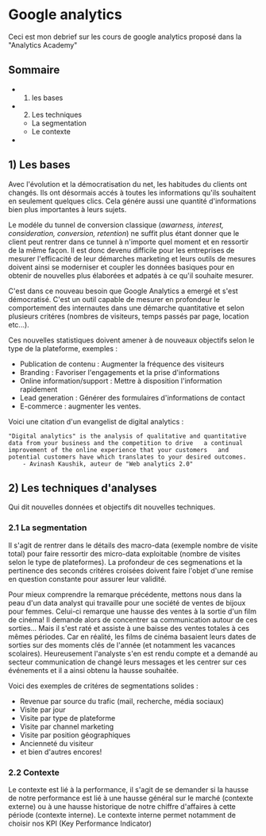 # Google analytics

Ceci est mon debrief sur les cours de google analytics proposé dans la "Analytics Academy"

## Sommaire 

* 1) les bases 
* 2) Les techniques
    - La segmentation
    - Le contexte
* 

## 1) Les bases

Avec l'évolution et la démocratisation du net, les habitudes du clients ont changés. Ils ont désormais accés à toutes les informations qu'ils souhaitent en seulement quelques clics. Cela génére aussi une quantité d'informations bien plus importantes à leurs sujets. 

Le modéle du tunnel de conversion classique (_awarness, interest, consideration, conversion, retention_) ne suffit plus étant donner que le client peut rentrer dans ce tunnel à n'importe quel moment et en ressortir de la même façon. Il est donc devenu difficile pour les entreprises de mesurer l'efficacité de leur démarches marketing et leurs outils de mesures doivent ainsi se moderniser et coupler les données basiques pour en obtenir de nouvelles plus élaborées et adpatés à ce qu'il souhaite mesurer.

C'est dans ce nouveau besoin que Google Analytics a emergé et s'est démocratisé. C'est un outil capable de mesurer en profondeur le comportement des internautes dans une démarche quantitative et selon plusieurs critéres (nombres de visiteurs, temps passés par page, location etc...).

Ces nouvelles statistiques doivent amener à de nouveaux objectifs selon le type de la plateforme, exemples : 

* Publication de contenu : Augmenter la fréquence des visiteurs
* Branding : Favoriser l'engagements et la prise d'informations
* Online information/support : Mettre à disposition l'information rapidement
* Lead generation : Générer des formulaires d'informations de contact
* E-commerce : augmenter les ventes.

Voici une citation d'un evangelist de digital analytics : 

    "Digital analytics" is the analysis of qualitative and quantitative data from your business and the competition to drive   a continual improvement of the online experience that your customers   and potential customers have which translates to your desired outcomes.
        - Avinash Kaushik, auteur de "Web analytics 2.0"

## 2) Les techniques d'analyses

Qui dit nouvelles données et objectifs dit nouvelles techniques.

### 2.1 La segmentation

Il s'agit de rentrer dans le détails des macro-data (exemple nombre de visite total) pour faire ressortir des micro-data exploitable (nombre de visites selon le type de plateformes). La profondeur de ces segmenations et la pertinence des seconds critéres croisées doivent faire l'objet d'une remise en question constante pour assurer leur validité. 

Pour mieux comprendre la remarque précédente, mettons nous dans la peau d'un data analyst qui travaille pour une société de ventes de bijoux pour femmes. Celui-ci remarque une hausse des ventes à la sortie d'un film de cinéma! Il demande alors de concentrer sa communication autour de ces sorties... Mais il s'est raté et assiste à une baisse des ventes totales à ces mêmes périodes. Car en réalité, les films de cinéma basaient leurs dates de sorties sur des moments clés de l'année (et notamment les vacances scolaires). Heureusement l'analyste s'en est rendu compte et a demandé au secteur communication de changé leurs messages et les centrer sur ces événements et il a ainsi obtenu la hausse souhaitée.

Voici des exemples de critéres de segmentations solides : 

* Revenue par source du trafic (mail, recherche, média sociaux)
* Visite par jour
* Visite par type de plateforme
* Visite par channel marketing
* Visite par position géographiques
* Ancienneté du visiteur
* et bien d'autres encores!

### 2.2 Contexte

Le contexte est lié à la performance, il s'agit de se demander si la hausse de notre performance est lié à une hausse général sur le marché (contexte externe) ou à une hausse historique de notre chiffre d'affaires à cette période (contexte interne). Le contexte interne permet notamment de choisir nos KPI (Key Performance Indicator)